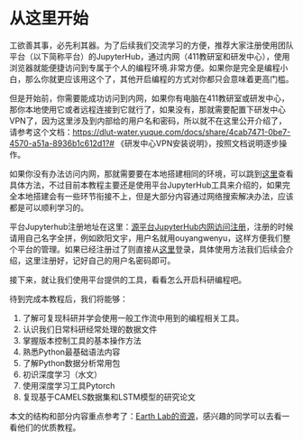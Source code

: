 # 从这里开始

工欲善其事，必先利其器。为了后续我们交流学习的方便，推荐大家注册使用团队平台（以下简称平台）的JupyterHub，通过内网（411教研室和研发中心），使用浏览器就能便捷访问到专属于个人的编程环境.非常方便。如果你是完全是编程小白，那么你就更应该用这个了，其他开启编程的方式对你都只会意味着更高门槛。

但是开始前，你需要能成功访问到内网，如果你有电脑在411教研室或研发中心，那你本地使用它或者远程连接到它就行了，如果没有，那就需要配置下研发中心VPN了，因为这里涉及到内部给的用户名和密码，所以就不在这里公开介绍了，请参考这个文档：https://dlut-water.yuque.com/docs/share/4cab7471-0be7-4570-a51a-8936b1c612d1?# 《研发中心VPN安装说明》，按照文档说明逐步操作。

如果你没有办法访问内网，那就需要要在本地搭建相同的环境，可以跳到[这里](https://github.com/iHeadWater/WaterResources/blob/master/tools/jupyterlab%26markdown.md)查看具体方法，不过目前本教程主要还是使用平台JupyterHub工具来介绍的，如果完全本地搭建会有一些环节衔接不上，但是大部分内容通过网络搜索解决办法，应该都是可以顺利学习的。

平台Jupyterhub注册地址在这里：[源平台JupyterHub内网访问注册](http://jupyterhub.waterism.com:666/hub/signup)，注册的时候请用自己名字全拼，例如欧阳文宇，用户名就用ouyangwenyu，这样方便我们整个平台的管理。如果已经注册过了则直接从[这里](http://jupyterhub.waterism.com:666/)登录，具体使用方法我们后续会介绍，这里注册好，记好自己的用户名密码即可。

接下来，就让我们使用平台提供的工具，看看怎么开启科研编程吧。

待到完成本教程后，我们将能够：

1. 了解可复现科研并学会使用一般工作流中用到的编程相关工具。  
2. 认识我们日常科研经常处理的数据文件
3. 掌握版本控制工具的基本操作方法
4. 熟悉Python最基础语法内容
5. 了解Python数据分析常用包
6. 初识深度学习（水文）
7. 使用深度学习工具Pytorch
8. 复现基于CAMELS数据集和LSTM模型的研究论文

本文的结构和部分内容重点参考了：[Earth Lab的资源](https://www.earthdatascience.org/)，感兴趣的同学可以去看一看他们的优质教程。
